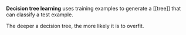 **Decision tree learning** uses training examples to generate a [[tree]] that can classify a test example.

The deeper a decision tree, the more likely it is to overfit.